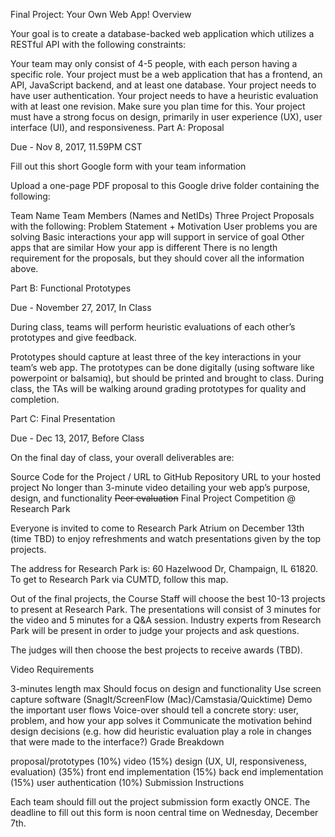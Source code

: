 Final Project: Your Own Web App!
Overview

Your goal is to create a database-backed web application which utilizes a RESTful API with the following constraints:

Your team may only consist of 4-5 people, with each person having a specific role.
Your project must be a web application that has a frontend, an API, JavaScript backend, and at least one database.
Your project needs to have user authentication.
Your project needs to have a heuristic evaluation with at least one revision. Make sure you plan time for this.
Your project must have a strong focus on design, primarily in user experience (UX), user interface (UI), and responsiveness.
Part A: Proposal

Due - Nov 8, 2017, 11.59PM CST

Fill out this short Google form with your team information

Upload a one-page PDF proposal to this Google drive folder containing the following:

Team Name
Team Members (Names and NetIDs)
Three Project Proposals with the following:
Problem Statement + Motivation
User problems you are solving
Basic interactions your app will support in service of goal
Other apps that are similar
How your app is different
There is no length requirement for the proposals, but they should cover all the information above.

Part B: Functional Prototypes

Due - November 27, 2017, In Class

During class, teams will perform heuristic evaluations of each other’s prototypes and give feedback.

Prototypes should capture at least three of the key interactions in your team’s web app. The prototypes can be done digitally (using software like powerpoint or balsamiq), but should be printed and brought to class. During class, the TAs will be walking around grading prototypes for quality and completion.

Part C: Final Presentation

Due - Dec 13, 2017, Before Class

On the final day of class, your overall deliverables are:

Source Code for the Project / URL to GitHub Repository
URL to your hosted project
No longer than 3-minute video detailing your web app’s purpose, design, and functionality
~~Peer evaluation~~
Final Project Competition @ Research Park

Everyone is invited to come to Research Park Atrium on December 13th (time TBD) to enjoy refreshments and watch presentations given by the top projects.

The address for Research Park is: 60 Hazelwood Dr, Champaign, IL 61820. To get to Research Park via CUMTD, follow this map.

Out of the final projects, the Course Staff will choose the best 10-13 projects to present at Research Park. The presentations will consist of 3 minutes for the video and 5 minutes for a Q&A session. Industry experts from Research Park will be present in order to judge your projects and ask questions.

The judges will then choose the best projects to receive awards (TBD).

Video Requirements

3-minutes length max
Should focus on design and functionality
Use screen capture software (SnagIt/ScreenFlow (Mac)/Camstasia/Quicktime)
Demo the important user flows
Voice-over should tell a concrete story: user, problem, and how your app solves it
Communicate the motivation behind design decisions (e.g. how did heuristic evaluation play a role in changes that were made to the interface?)
Grade Breakdown

proposal/prototypes (10%)
video (15%)
design (UX, UI, responsiveness, evaluation) (35%)
front end implementation (15%)
back end implementation (15%)
user authentication (10%)
Submission Instructions

Each team should fill out the project submission form exactly ONCE.
The deadline to fill out this form is noon central time on Wednesday, December 7th.
